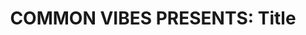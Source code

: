 ---
title:  "COMMON VIBES PRESENTS: Title"
datestamp: April 01 2020 1:00 PM
categories: promos
color: yellow
border: border-yellow
background: bg-pink
description: "Happy Wednesday Everyone!<br/>

Meet Harper as she downplays the outdated idea of virginity!<br/>

Stay Tuned for Common Vibes Season 1, Premiering this April!<br/>

www.commonvibesseries.com<br/>
INSTA: @akfeatures<br/>

---<br/>
Music:<br/>
bensound.com;<br/>
Sunday Cruise - Sad Boi"
media: <iframe src="" data-src="https://www.facebook.com/plugins/video.php?href=https%3A%2F%2Fwww.facebook.com%2FCommonVibesSeries%2Fvideos%2F237320487660994%2F&show_text=0&width=350" width="476" style="overflow:hidden; height:100%" scrolling="no" frameborder="0" allowTransparency="true" allowFullScreen="true" class="lb-yellow fb-video"></iframe>
---
